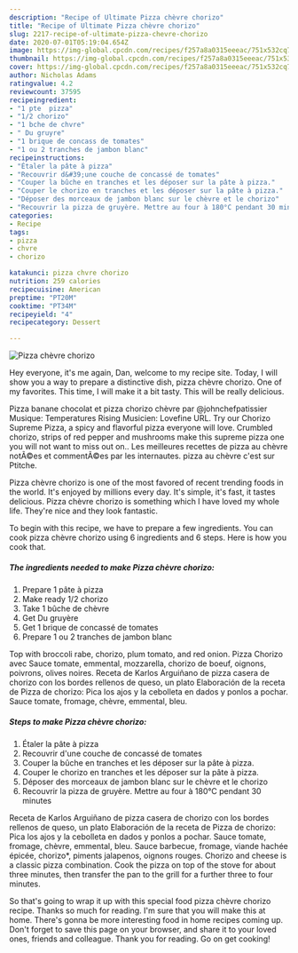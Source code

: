 ```yaml
---
description: "Recipe of Ultimate Pizza chèvre chorizo"
title: "Recipe of Ultimate Pizza chèvre chorizo"
slug: 2217-recipe-of-ultimate-pizza-chevre-chorizo
date: 2020-07-01T05:19:04.654Z
image: https://img-global.cpcdn.com/recipes/f257a8a0315eeeac/751x532cq70/pizza-chevre-chorizo-photo-principale-de-la-recette.jpg
thumbnail: https://img-global.cpcdn.com/recipes/f257a8a0315eeeac/751x532cq70/pizza-chevre-chorizo-photo-principale-de-la-recette.jpg
cover: https://img-global.cpcdn.com/recipes/f257a8a0315eeeac/751x532cq70/pizza-chevre-chorizo-photo-principale-de-la-recette.jpg
author: Nicholas Adams
ratingvalue: 4.2
reviewcount: 37595
recipeingredient:
- "1 pte  pizza"
- "1/2 chorizo"
- "1 bche de chvre"
- " Du gruyre"
- "1 brique de concass de tomates"
- "1 ou 2 tranches de jambon blanc"
recipeinstructions:
- "Étaler la pâte à pizza"
- "Recouvrir d&#39;une couche de concassé de tomates"
- "Couper la bûche en tranches et les déposer sur la pâte à pizza."
- "Couper le chorizo en tranches et les déposer sur la pâte à pizza."
- "Déposer des morceaux de jambon blanc sur le chèvre et le chorizo"
- "Recouvrir la pizza de gruyère. Mettre au four à 180°C pendant 30 minutes"
categories:
- Recipe
tags:
- pizza
- chvre
- chorizo

katakunci: pizza chvre chorizo 
nutrition: 259 calories
recipecuisine: American
preptime: "PT20M"
cooktime: "PT34M"
recipeyield: "4"
recipecategory: Dessert

---
```



![Pizza chèvre chorizo](https://img-global.cpcdn.com/recipes/f257a8a0315eeeac/751x532cq70/pizza-chevre-chorizo-photo-principale-de-la-recette.jpg)

Hey everyone, it's me again, Dan, welcome to my recipe site. Today, I will show you a way to prepare a distinctive dish, pizza chèvre chorizo. One of my favorites. This time, I will make it a bit tasty. This will be really delicious.

Pizza banane chocolat et pizza chorizo chèvre par @johnchefpatissier Musique: Temperatures Rising Musicien: Lovefine URL. Try our Chorizo Supreme Pizza, a spicy and flavorful pizza everyone will love. Crumbled chorizo, strips of red pepper and mushrooms make this supreme pizza one you will not want to miss out on.. Les meilleures recettes de pizza au chèvre notÃ©es et commentÃ©es par les internautes. pizza au chèvre c&#39;est sur Ptitche.

Pizza chèvre chorizo is one of the most favored of recent trending foods in the world. It's enjoyed by millions every day. It's simple, it's fast, it tastes delicious. Pizza chèvre chorizo is something which I have loved my whole life. They're nice and they look fantastic.


To begin with this recipe, we have to prepare a few ingredients. You can cook pizza chèvre chorizo using 6 ingredients and 6 steps. Here is how you cook that.

<!--inarticleads1-->

##### The ingredients needed to make Pizza chèvre chorizo:

1. Prepare 1 pâte à pizza
1. Make ready 1/2 chorizo
1. Take 1 bûche de chèvre
1. Get  Du gruyère
1. Get 1 brique de concassé de tomates
1. Prepare 1 ou 2 tranches de jambon blanc


Top with broccoli rabe, chorizo, plum tomato, and red onion. Pizza Chorizo avec Sauce tomate, emmental, mozzarella, chorizo de boeuf, oignons, poivrons, olives noires. Receta de Karlos Arguiñano de pizza casera de chorizo con los bordes rellenos de queso, un plato Elaboración de la receta de Pizza de chorizo: Pica los ajos y la cebolleta en dados y ponlos a pochar. Sauce tomate, fromage, chèvre, emmental, bleu. 

<!--inarticleads2-->

##### Steps to make Pizza chèvre chorizo:

1. Étaler la pâte à pizza
1. Recouvrir d&#39;une couche de concassé de tomates
1. Couper la bûche en tranches et les déposer sur la pâte à pizza.
1. Couper le chorizo en tranches et les déposer sur la pâte à pizza.
1. Déposer des morceaux de jambon blanc sur le chèvre et le chorizo
1. Recouvrir la pizza de gruyère. Mettre au four à 180°C pendant 30 minutes


Receta de Karlos Arguiñano de pizza casera de chorizo con los bordes rellenos de queso, un plato Elaboración de la receta de Pizza de chorizo: Pica los ajos y la cebolleta en dados y ponlos a pochar. Sauce tomate, fromage, chèvre, emmental, bleu. Sauce barbecue, fromage, viande hachée épicée, chorizo*, piments jalapenos, oignons rouges. Chorizo and cheese is a classic pizza combination. Cook the pizza on top of the stove for about three minutes, then transfer the pan to the grill for a further three to four minutes. 

So that's going to wrap it up with this special food pizza chèvre chorizo recipe. Thanks so much for reading. I'm sure that you will make this at home. There's gonna be more interesting food in home recipes coming up. Don't forget to save this page on your browser, and share it to your loved ones, friends and colleague. Thank you for reading. Go on get cooking!
